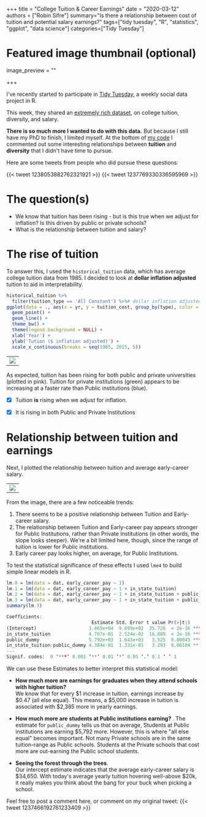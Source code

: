 +++
title = "College Tuition & Career Earnings"
date = "2020-03-12"
authors = ["Robin Sifre"]
summary="Is there a relationship between cost of tuition and potential salary earnings?"
tags=["tidy tuesday", "R", "statistics", "ggplot", "data science"]
categories=["Tidy Tuesday"]
# Featured image thumbnail (optional)
image_preview = ""

+++

I've recently started to participate in [Tidy Tuesday](https://thomasmock.netlify.com/post/tidytuesday-a-weekly-social-data-project-in-r/), a weekly social data project in R.  

This week, they shared an [extremely rich dataset](https://github.com/rfordatascience/tidytuesday/tree/master/data/2020/2020-03-10), on college tuition, diversity, and salary.  

<b>There is so much more I wanted to do with this data.</b> But because I still have my PhD to finish, I limited myself. At the bottom of [my code](https://github.com/rrobinn/tidy-tuesday/tree/master/20200310-Tuition-Diversity) I commented out some interesting relationships between <b>tuition</b> and <b>diversity</b> that I didn't have time to pursue.  

Here are some tweets from people who did pursue these questions:

{{< tweet 1238053882762321921 >}}
{{< tweet 1237769330336595969 >}}


# The question(s) 
- We know that tuition has been rising - but is this true when we adjust for inflation? Is this driven by public or private schools?  
- What is the relationship between tuition and salary?

# The rise of tuition
To answer this, I used the `historical_tuition` data, which has average college tuition data from 1985. I decided to look at <b> dollar inflation adjusted</b> tuition to aid in interpretability.  


```r
historical_tuition %>% 
  filter(tuition_type == 'All Constant') %>%# dollar inflation adjusted     
ggplot(data = ., aes(x = yr, y = tuition_cost, group_by(type), color = type) ) + 
  geom_point() +
  geom_line() + 
  theme_bw() + 
  theme(legend.background = NULL) +
  xlab('Year') +
  ylab('Tution ($ inflation adjusted)') + 
  scale_x_continuous(breaks = seq(1985, 2015, 5))
```

<table class="image">
<tr><td><img src="/post-img/tuition_increase.png" alt=" "/></td></tr>
</table>  
As expected, tuition has been rising for both public and private universities (plotted in pink). Tuition for private institutions (green) appears to be increasing at a faster rate than Public institutions (blue).  
  
- [x] Tuition <b>is</b> rising when we adjust for inflation.  

- [x] It is rising in both Public and Private Institutions 
 
# Relationship between tuition and earnings
Next, I plotted the relationship between tuition and average early-career salary. 

<table class="image">
<tr><td><img src="/post-img/tuition-salary.png" alt=" "/></td></tr>
</table>  

From the image, there are a few noticeable trends:  
1. There seems to be a positive relationship between Tuition and Early-career salary. 
2. The relationship between Tuition and Early-career pay appears stronger for Public Institutions, rather than Private Institutions (in other words, the slope looks steeper). We're a bit limited here, though, since the range of tuition is lower for Public institutions. 
3. Early career pay looks higher, on average, for Public Institutions.


To test the statistical significance of these effects I used `lme4` to build simple linear models in R. 

```r
lm.0 = lm(data = dat, early_career_pay ~ 1)
lm.1 = lm(data = dat, early_career_pay ~ 1 + in_state_tuition)
lm.2 = lm(data = dat, early_career_pay ~ 1 + in_state_tuition + public_dummy)
lm.3 = lm(data = dat, early_career_pay ~ 1 + in_state_tuition + public_dummy + public_dummy:in_state_tuition)
summary(lm.3)
```

```r
Coefficients:
                               Estimate Std. Error t value Pr(>|t|)    
(Intercept)                   3.465e+04  9.699e+02  35.728  < 2e-16 ***
in_state_tuition              4.767e-01  2.524e-02  18.889  < 2e-16 ***
public_dummy                  5.792e+03  1.643e+03   3.525  0.00045 ***
in_state_tuition:public_dummy 4.384e-01  1.331e-01   3.293  0.00104 ** 
---
Signif. codes:  0 ‘***’ 0.001 ‘**’ 0.01 ‘*’ 0.05 ‘.’ 0.1 ‘ ’ 1
```
We can use these Estimates to better interpret this statistical model:  
- <b>How much more are earnings for graduates when they attend schools with higher tuition?</b>   
We know that for every $1 increase in tuition, earnings increase by $0.47 (all else equal). This means, a $5,000 increase in tuition is associated with $2,385 more in yearly earnings.  
  
- <b> How much more are students at Public institutions earning? </b>. The estimate for `public_dummy` tells us that on average, Students at Public institutions are earning $5,792 more. However, this is where "all else equal" becomes important.  Not many Private schools are in the same tuition-range as Public schools. Students at the Private schools that cost more are out-earning the Public school students.

- <b> Seeing the forest through the trees</b>.  
Our intercept estimate indicates that the average early-career salary is $34,650. With today's average yearly tuition hovering well-above $20k, it really makes you think about the bang for your buck when picking a school. 

Feel free to post a comment here, or comment on my original tweet:
{{< tweet 1237466192761233409 >}}



